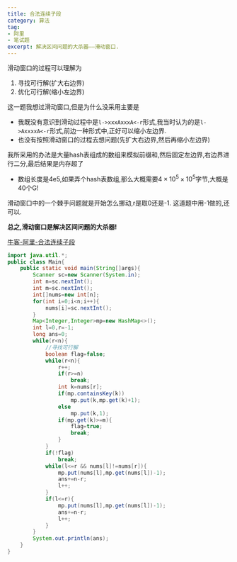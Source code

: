 ```yaml
---
title: 合法连续子段
category: 算法
tag:
- 阿里
- 笔试题
excerpt: 解决区间问题的大杀器——滑动窗口.
---
```


滑动窗口的过程可以理解为

1. 寻找可行解(扩大右边界)
2. 优化可行解(缩小左边界)

这一题我想过滑动窗口,但是为什么没采用主要是

- 我既没有意识到滑动过程中是`l->xxxAxxxA<-r`形式,我当时认为的是`l->AxxxxA<-r`形式,前边一种形式中,正好可以缩小左边界.
- 也没有按照滑动窗口的过程去想问题(先扩大右边界,然后再缩小左边界)

我所采用的办法是大量hash表组成的数组来模拟前缀和,然后固定左边界,右边界进行二分,最后结果是内存超了

- 数组长度是4e5,如果弄个hash表数组,那么大概需要$4\times{10^{5}\times{10^5}}$字节,大概是40个G!

滑动窗口中的一个棘手问题就是开始怎么挪动,r是取0还是-1. 这道题中用-1做的,还可以.

**总之,滑动窗口是解决区间问题的大杀器!**

[牛客-阿里-合法连续子段](https://www.nowcoder.com/test/question/done?tid=57828606&qid=1664961#summary)

```java
import java.util.*;
public class Main{
    public static void main(String[]args){
        Scanner sc=new Scanner(System.in);
        int n=sc.nextInt();
        int m=sc.nextInt();
        int[]nums=new int[n];
        for(int i=0;i<n;i++){
            nums[i]=sc.nextInt();
        }
        Map<Integer,Integer>mp=new HashMap<>();
        int l=0,r=-1;
        long ans=0;
        while(r<n){
            //寻找可行解
            boolean flag=false;
            while(r<n){
                r++;
                if(r>=n)
                    break;
                int k=nums[r];
                if(mp.containsKey(k))
                    mp.put(k,mp.get(k)+1);
                else
                    mp.put(k,1);
                if(mp.get(k)>=m){
                    flag=true;
                    break;
                }
            }
            if(!flag)
                break;
            while(l<=r && nums[l]!=nums[r]){
                mp.put(nums[l],mp.get(nums[l])-1);
                ans+=n-r;
                l++;
            }
            if(l<=r){
                mp.put(nums[l],mp.get(nums[l])-1);
                ans+=n-r;
                l++;
            }
        }
        System.out.println(ans);
    }
}
```

